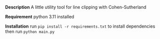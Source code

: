 **Description**
A little utility tool for line clipping with Cohen-Sutherland

**Requirement**
python 3.11 installed

**Installation**
run `pip install -r requirements.txt` to install dependencies
then run `python main.py`